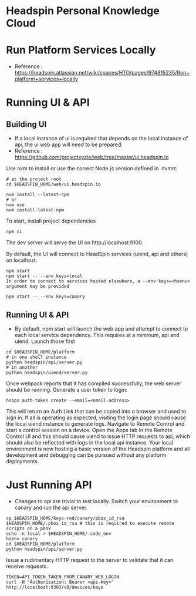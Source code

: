 # Headspin Personal Knowledge Cloud

# Run Platform Services Locally

- Reference : https://headspin.atlassian.net/wiki/spaces/HTO/pages/974815235/Run+platform+services+locally

# Running UI & API 

## Building UI

- If a local instance of ui is required that depends on the local instance of api, the ui web app will need to be prepared.
- Reference : 
https://github.com/projectxyzio/web/tree/master/ui.headspin.io


Use nvm to install or use the correct Node.js version defined in .nvmrc

```
# at the project root
cd $HEADSPIN_HOME/web/ui.headspin.io

nvm install --latest-npm
# or
nvm use
nvm install-latest-npm
```

To start, install project dependencies

```
npm ci
```


The dev server will serve the UI on http://localhost:9100.

By default, the UI will connect to HeadSpin services (uiend, api and others) on localhost.

```
npm start
npm start -- --env keys=local
In order to connect to services hosted elsewhere, a --env keys=<hsenv> argument may be provided

npm start -- --env keys=canary
```

## Running UI & API

- By default, npm start will launch the web app and attempt to connect to each local service dependency. This requires at a minimum, api and uiend. Launch those first

```
cd $HEADSPIN_HOME/platform
# in one shell instance
python headspin/api/server.py
# in another
python headspin/uiend/server.py
```

Once webpack reports that it has compiled successfully, the web server should be running. Generate a user token to login:

```
hsops auth-token create --email=<email-address>
```

This will return an Auth Link that can be copied into a browser and used to sign in. If all is operating as expected, visiting the login page should cause the local uiend instance to generate logs. Navigate to Remote Control and start a control session on a device. Open the Apps tab in the Remote Control UI and this should cause uiend to issue HTTP requests to api, which should also be reflected with logs in the local api instance. Your local environment is now hosting a basic version of the Headspin platform and all development and debugging can be pursued without any platform deployments.

# Just Running API

 - Changes to api are trivial to test locally. Switch your environment to canary and run the api server.

```
cp $HEADSPIN_HOME/keys-red/canary/pbox_id_rsa $HEADSPIN_HOME/.pbox_id_rsa # this is required to execute remote scripts on a pbox
echo -n local > $HEADSPIN_HOME/.code_env
hsenv canary
cd $HEADSPIN_HOME/platform
python headspin/api/server.py
```

Issue a rudimentary HTTP request to the server to validate that it can receive requests.

```
TOKEN=API_TOKEN_TAKEN_FROM_CANARY_WEB_LOGIN
curl -H "Authorization: Bearer <api-key>" http://localhost:8303/v0/devices/keys
```
